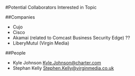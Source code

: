 #Potential Collaborators Interested in Topic

##Companies
- Cujo
- Cisco
- Akamai (related to Comcast Business Security Edge) ??
- LiberyMutul (Virgin Media)

##People
- Kyle Johnson <Kyle.Johnson@charter.com>
- Stephan Kelly <Stephen.Kelly@virginmedia.co.uk>
